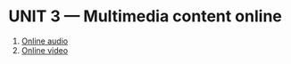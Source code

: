 # UNIT 3 &mdash; Multimedia content online

1. [Online audio](unit31-audio.htm)
2. [Online video](unit32-video.htm)
